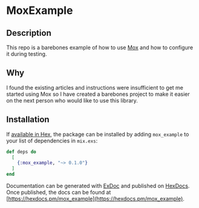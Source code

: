 # MoxExample

## Description

This repo is a barebones example of how to use [Mox](https://github.com/plataformatec/mox) and how to configure it during testing.

## Why

I found the existing articles and instructions were insufficient to get me started using Mox so I have created a barebones project
to make it easier on the next person who would like to use this library.

## Installation

If [available in Hex](https://hex.pm/docs/publish), the package can be installed
by adding `mox_example` to your list of dependencies in `mix.exs`:

```elixir
def deps do
  [
    {:mox_example, "~> 0.1.0"}
  ]
end
```

Documentation can be generated with [ExDoc](https://github.com/elixir-lang/ex_doc)
and published on [HexDocs](https://hexdocs.pm). Once published, the docs can
be found at [https://hexdocs.pm/mox_example](https://hexdocs.pm/mox_example).

